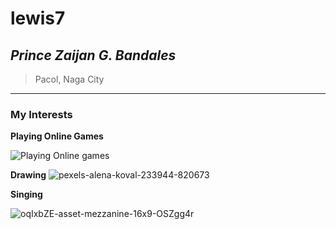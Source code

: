 # lewis7
## ***Prince Zaijan G. Bandales***

> Pacol, Naga City
---
### My Interests
**Playing Online Games**

![Playing Online games](https://github.com/user-attachments/assets/c4c4b342-5e0f-49ab-b0c8-7570390e923d)

**Drawing**
![pexels-alena-koval-233944-820673](https://github.com/user-attachments/assets/7b12dc36-67ba-45bf-b8de-bc719b5a783a)

**Singing**


![oqIxbZE-asset-mezzanine-16x9-OSZgg4r](https://github.com/user-attachments/assets/c77f357e-f3af-498b-8494-b707da675dad)
